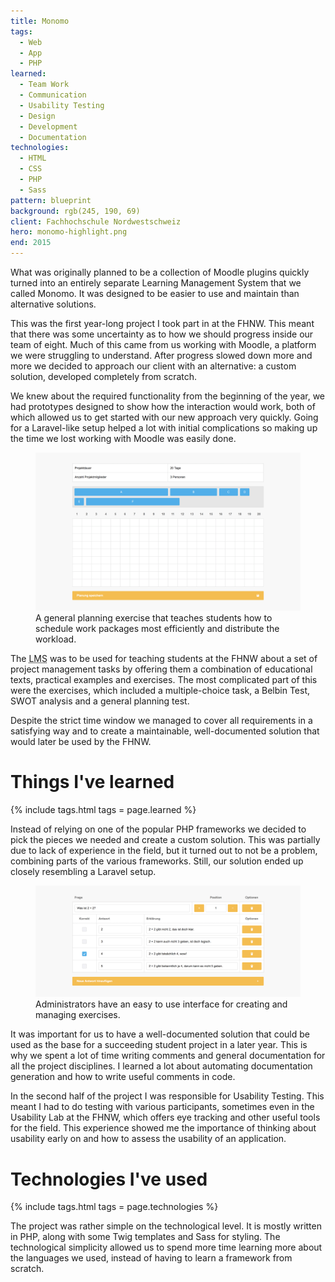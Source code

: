 ```yaml
---
title: Monomo
tags:
  - Web
  - App
  - PHP
learned:
  - Team Work
  - Communication
  - Usability Testing
  - Design
  - Development
  - Documentation
technologies:
  - HTML
  - CSS
  - PHP
  - Sass
pattern: blueprint
background: rgb(245, 190, 69)
client: Fachhochschule Nordwestschweiz
hero: monomo-highlight.png
end: 2015
---
```


What was originally planned to be a collection of Moodle plugins quickly turned into an entirely separate Learning Management System that we called Monomo. It was designed to be easier to use and maintain than alternative solutions.

This was the first year-long project I took part in at the FHNW. This meant that there was some uncertainty as to how we should progress inside our team of eight. Much of this came from us working with Moodle, a platform we were struggling to understand. After progress slowed down more and more we decided to approach our client with an alternative: a custom solution, developed completely from scratch.

We knew about the required functionality from the beginning of the year, we had prototypes designed to show how the interaction would work, both of which allowed us to get started with our new approach very quickly. Going for a Laravel-like setup helped a lot with initial complications so making up the time we lost working with Moodle was easily done.

<figure>
  <img src="/assets/img/monomo-planning.png">
  <figcaption data-marginalia="right">A general planning exercise that teaches students how to schedule work packages most efficiently and distribute the workload.</figcaption>
</figure>

The <abbr title="Learning Management System">LMS</abbr> was to be used for teaching students at the FHNW about a set of project management tasks by offering them a combination of educational texts, practical examples and exercises. The most complicated part of this were the exercises, which included a multiple-choice task, a Belbin Test, SWOT analysis and a general planning test.

Despite the strict time window we managed to cover all requirements in a satisfying way and to create a maintainable, well-documented solution that would later be used by the FHNW.

# Things I've learned

{% include tags.html tags = page.learned %}

Instead of relying on one of the popular PHP frameworks we decided to pick the pieces we needed and create a custom solution. This was partially due to lack of experience in the field, but it turned out to not be a problem, combining parts of the various frameworks. Still, our solution ended up closely resembling a Laravel setup.

<figure>
  <img src="/assets/img/monomo-mctest.png">
  <figcaption data-marginalia="right">Administrators have an easy to use interface for creating and managing exercises.</figcaption>
</figure>

It was important for us to have a well-documented solution that could be used as the base for a succeeding student project in a later year. This is why we spent a lot of time writing comments and general documentation for all the project disciplines. I learned a lot about automating documentation generation and how to write useful comments in code.

In the second half of the project I was responsible for Usability Testing. This meant I had to do testing with various participants, sometimes even in the Usability Lab at the FHNW, which offers eye tracking and other useful tools for the field. This experience showed me the importance of thinking about usability early on and how to assess the usability of an application.

# Technologies I've used

{% include tags.html tags = page.technologies %}

The project was rather simple on the technological level. It is mostly written in PHP, along with some Twig templates and Sass for styling. The technological simplicity allowed us to spend more time learning more about the languages we used, instead of having to learn a framework from scratch.
